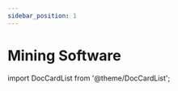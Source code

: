 ```yaml
---
sidebar_position: 1
---
```


# Mining Software


import DocCardList from '@theme/DocCardList';

<DocCardList />
